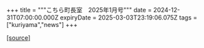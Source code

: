 +++
title = """こちら町長室　2025年1月号"""
date = 2024-12-31T07:00:00.000Z
expiryDate = 2025-03-03T23:19:06.075Z
tags = ["kuriyama","news"]
+++


[[source]](https://www.town.kuriyama.hokkaido.jp/site/mayor/30273.html)
